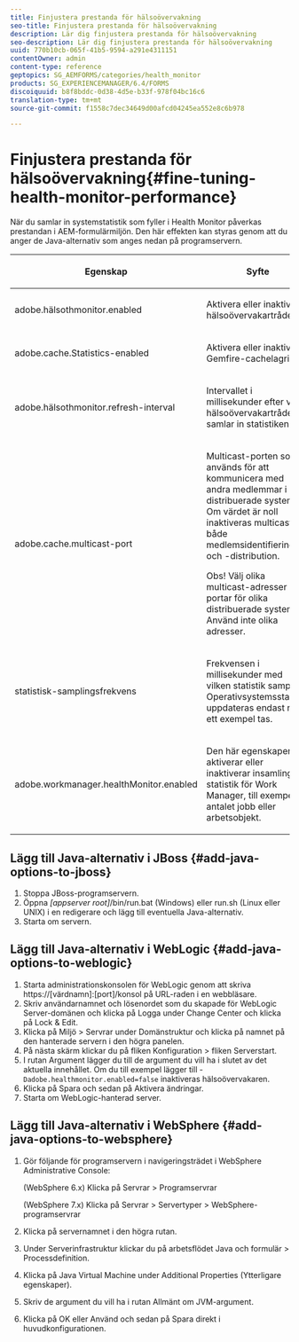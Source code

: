 ```yaml
---
title: Finjustera prestanda för hälsoövervakning
seo-title: Finjustera prestanda för hälsoövervakning
description: Lär dig finjustera prestanda för hälsoövervakning
seo-description: Lär dig finjustera prestanda för hälsoövervakning
uuid: 770b10cb-065f-41b5-9594-a291e4311151
contentOwner: admin
content-type: reference
geptopics: SG_AEMFORMS/categories/health_monitor
products: SG_EXPERIENCEMANAGER/6.4/FORMS
discoiquuid: b8f8bddc-0d38-4d5e-b33f-978f04bc16c6
translation-type: tm+mt
source-git-commit: f1558c7dec34649d00afcd04245ea552e8c6b978

---
```



# Finjustera prestanda för hälsoövervakning{#fine-tuning-health-monitor-performance}

När du samlar in systemstatistik som fyller i Health Monitor påverkas prestandan i AEM-formulärmiljön. Den här effekten kan styras genom att du anger de Java-alternativ som anges nedan på programservern.

<table> 
 <thead> 
  <tr> 
   <th><p>Egenskap</p></th> 
   <th><p>Syfte</p></th> 
   <th><p>Standardvärde</p></th> 
  </tr> 
 </thead> 
 <tbody>
  <tr> 
   <td><p>adobe.hälsothmonitor.enabled</p></td> 
   <td><p>Aktivera eller inaktivera hälsoövervakartråden</p></td> 
   <td><p>true</p></td> 
  </tr> 
  <tr> 
   <td><p>adobe.cache.Statistics-enabled</p></td> 
   <td><p>Aktivera eller inaktivera Gemfire-cachelagring</p></td> 
   <td><p>true</p></td> 
  </tr> 
  <tr> 
   <td><p>adobe.hälsothmonitor.refresh-interval</p></td> 
   <td><p>Intervallet i millisekunder efter vilket hälsoövervakartråden samlar in statistiken</p></td> 
   <td><p>10 minuter (600 000 millisekunder)</p></td> 
  </tr> 
  <tr> 
   <td><p>adobe.cache.multicast-port</p></td> 
   <td><p>Multicast-porten som används för att kommunicera med andra medlemmar i det distribuerade systemet. Om värdet är noll inaktiveras multicast för både medlemsidentifiering och -distribution. </p><p>Obs! Välj olika multicast-adresser och portar för olika distribuerade system. Använd inte olika adresser.</p></td> 
   <td><p>Inget standardvärde. Giltiga värden är från 0 till 65535.</p></td> 
  </tr> 
  <tr> 
   <td><p>statistisk-samplingsfrekvens</p></td> 
   <td><p>Frekvensen i millisekunder med vilken statistik samplas. Operativsystemsstatistik uppdateras endast när ett exempel tas.</p></td> 
   <td><p>600000</p></td> 
  </tr> 
  <tr> 
   <td><p>adobe.workmanager.healthMonitor.enabled</p></td> 
   <td><p>Den här egenskapen aktiverar eller inaktiverar insamling av statistik för Work Manager, till exempel antalet jobb eller arbetsobjekt.</p></td> 
   <td><p>true</p></td> 
  </tr> 
 </tbody> 
</table>

## Lägg till Java-alternativ i JBoss {#add-java-options-to-jboss}

1. Stoppa JBoss-programservern.
1. Öppna *[appserver root]*/bin/run.bat (Windows) eller run.sh (Linux eller UNIX) i en redigerare och lägg till eventuella Java-alternativ.
1. Starta om servern.

## Lägg till Java-alternativ i WebLogic {#add-java-options-to-weblogic}

1. Starta administrationskonsolen för WebLogic genom att skriva https://[värdnamn]:[port]/konsol på URL-raden i en webbläsare.
1. Skriv användarnamnet och lösenordet som du skapade för WebLogic Server-domänen och klicka på Logga under Change Center och klicka på Lock &amp; Edit.
1. Klicka på Miljö > Servrar under Domänstruktur och klicka på namnet på den hanterade servern i den högra panelen.
1. På nästa skärm klickar du på fliken Konfiguration > fliken Serverstart.
1. I rutan Argument lägger du till de argument du vill ha i slutet av det aktuella innehållet. Om du till exempel lägger till - `Dadobe.healthmonitor.enabled=false` inaktiveras hälsoövervakaren.
1. Klicka på Spara och sedan på Aktivera ändringar.
1. Starta om WebLogic-hanterad server.

## Lägg till Java-alternativ i WebSphere {#add-java-options-to-websphere}

1. Gör följande för programservern i navigeringsträdet i WebSphere Administrative Console:

   (WebSphere 6.x) Klicka på Servrar > Programservrar

   (WebSphere 7.x) Klicka på Servrar > Servertyper > WebSphere-programservrar

1. Klicka på servernamnet i den högra rutan.
1. Under Serverinfrastruktur klickar du på arbetsflödet Java och formulär > Processdefinition.
1. Klicka på Java Virtual Machine under Additional Properties (Ytterligare egenskaper).
1. Skriv de argument du vill ha i rutan Allmänt om JVM-argument.
1. Klicka på OK eller Använd och sedan på Spara direkt i huvudkonfigurationen.

